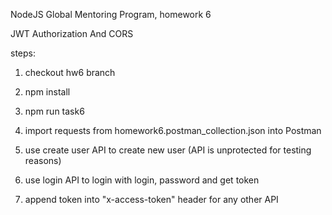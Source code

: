 NodeJS Global Mentoring Program, homework 6

JWT Authorization And CORS

steps:
1. checkout hw6 branch 
2. npm install

3. npm run task6
4. import requests from homework6.postman_collection.json into Postman
5. use create user API to create new user (API is unprotected for testing reasons)
5. use login API to login with login, password and get token
6. append token into "x-access-token" header for any other API
